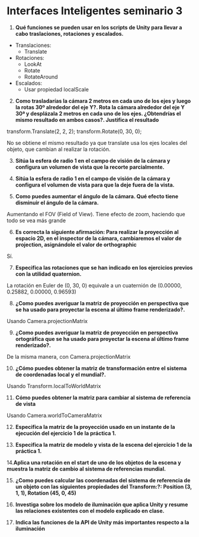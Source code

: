 # Interfaces Inteligentes seminario 3

1. **Qué funciones se pueden usar en los scripts de Unity para llevar a cabo traslaciones, rotaciones y escalados.**

* Translaciones:
    * Translate
* Rotaciones:
    * LookAt
    * Rotate
    * RotateAround
* Escalados:
    * Usar propiedad localScale

2. **Como trasladarías la cámara 2 metros en cada uno de los ejes y luego la rotas 30º alrededor del eje Y?. Rota la cámara alrededor del eje Y 30ª y desplázala 2 metros en cada uno de los ejes. ¿Obtendrías el mismo resultado en ambos casos?. Justifica el resultado**

transform.Translate(2, 2, 2);
transform.Rotate(0, 30, 0);

No se obtiene el mismo resultado ya que translate usa los ejes locales del objeto, que cambian al realizar la rotación.

3. **Sitúa la esfera de radio 1 en el campo de visión de la cámara y configura un volumen de vista que la recorte parcialmente.**

4. **Sitúa la esfera de radio 1 en el campo de visión de la cámara y configura el volumen de vista para que la deje fuera de la vista.**

5. **Como puedes aumentar el ángulo de la cámara. Qué efecto tiene disminuir el ángulo de la cámara.**

 Aumentando el FOV (Field of View). Tiene efecto de zoom, haciendo que todo se vea más grande

6. **Es correcta la siguiente afirmación: Para realizar la proyección al espacio 2D, en el inspector de la cámara, cambiaremos el valor de projection, asignándole el valor de orthographic**

Sí.

7. **Especifica las rotaciones que se han indicado en los ejercicios previos con la utilidad quaternion.**

La rotación en Euler de (0, 30, 0) equivale a un cuaternión de (0.00000, 0.25882, 0.00000, 0.96593)

8. **¿Como puedes averiguar la matriz de proyección en perspectiva que se ha usado para proyectar la escena al último frame renderizado?.**

Usando Camera.projectionMatrix

9. **¿Como puedes averiguar la matriz de proyección en perspectiva ortográfica que se ha usado para proyectar la escena al último frame renderizado?.**

De la misma manera, con Camera.projectionMatrix

10. **¿Cómo puedes obtener la matriz de transformación entre el sistema de coordenadas local y el mundial?.**

Usando Transform.localToWorldMatrix

11. **Cómo puedes obtener la matriz para cambiar al sistema de referencia de vista**

Usando Camera.worldToCameraMatrix

12. **Especifica la matriz de la proyección usado en un instante de la ejecución del ejercicio 1 de la práctica 1.**

13. **Especifica la matriz de modelo y vista de la escena del ejercicio 1 de la práctica 1.**

14.**Aplica una rotación en el start de uno de los objetos de la escena y muestra la matriz de cambio al sistema de referencias mundial.**

15. **¿Como puedes calcular las coordenadas del sistema de referencia de un objeto con las siguientes propiedades del Transform:?: 
 Position (3, 1, 1), Rotation (45, 0, 45)**

16. **Investiga sobre los modelo de iluminación que aplica Unity y resume las relaciones existentes con el modelo explicado en clase.**

17. **Indica las funciones de la API de Unity más importantes respecto a la iluminación**
